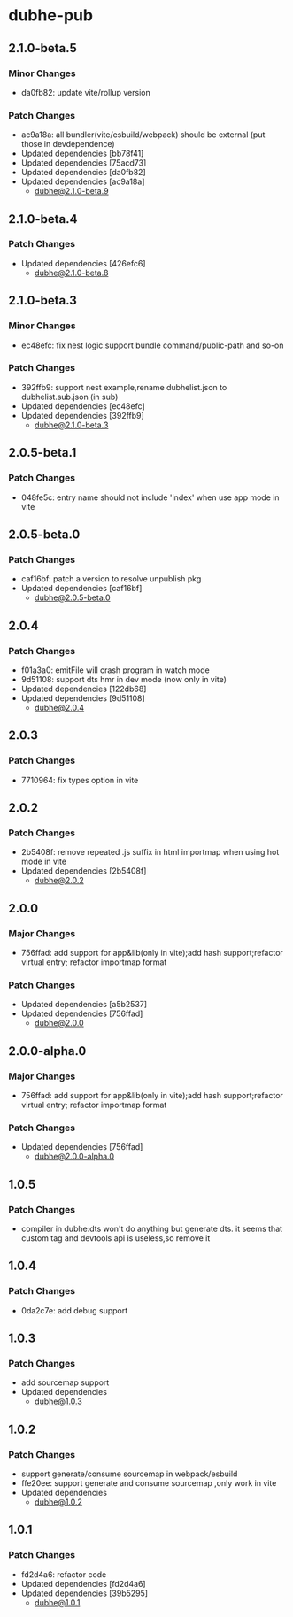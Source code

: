 # dubhe-pub

## 2.1.0-beta.5

### Minor Changes

- da0fb82: update vite/rollup version

### Patch Changes

- ac9a18a: all bundler(vite/esbuild/webpack) should be external (put those in devdependence)
- Updated dependencies [bb78f41]
- Updated dependencies [75acd73]
- Updated dependencies [da0fb82]
- Updated dependencies [ac9a18a]
  - dubhe@2.1.0-beta.9

## 2.1.0-beta.4

### Patch Changes

- Updated dependencies [426efc6]
  - dubhe@2.1.0-beta.8

## 2.1.0-beta.3

### Minor Changes

- ec48efc: fix nest logic:support bundle command/public-path and so-on

### Patch Changes

- 392ffb9: support nest example,rename dubhelist.json to dubhelist.sub.json (in sub)
- Updated dependencies [ec48efc]
- Updated dependencies [392ffb9]
  - dubhe@2.1.0-beta.3

## 2.0.5-beta.1

### Patch Changes

- 048fe5c: entry name should not include 'index' when use app mode in vite

## 2.0.5-beta.0

### Patch Changes

- caf16bf: patch a version to resolve unpublish pkg
- Updated dependencies [caf16bf]
  - dubhe@2.0.5-beta.0

## 2.0.4

### Patch Changes

- f01a3a0: emitFile will crash program in watch mode
- 9d51108: support dts hmr in dev mode (now only in vite)
- Updated dependencies [122db68]
- Updated dependencies [9d51108]
  - dubhe@2.0.4

## 2.0.3

### Patch Changes

- 7710964: fix types option in vite

## 2.0.2

### Patch Changes

- 2b5408f: remove repeated .js suffix in html importmap when using hot mode in vite
- Updated dependencies [2b5408f]
  - dubhe@2.0.2

## 2.0.0

### Major Changes

- 756ffad: add support for app&lib(only in vite);add hash support;refactor virtual entry; refactor importmap format

### Patch Changes

- Updated dependencies [a5b2537]
- Updated dependencies [756ffad]
  - dubhe@2.0.0

## 2.0.0-alpha.0

### Major Changes

- 756ffad: add support for app&lib(only in vite);add hash support;refactor virtual entry; refactor importmap format

### Patch Changes

- Updated dependencies [756ffad]
  - dubhe@2.0.0-alpha.0

## 1.0.5

### Patch Changes

- compiler in dubhe:dts won't do anything but generate dts. it seems that custom tag and devtools api is useless,so remove it

## 1.0.4

### Patch Changes

- 0da2c7e: add debug support

## 1.0.3

### Patch Changes

- add sourcemap support
- Updated dependencies
  - dubhe@1.0.3

## 1.0.2

### Patch Changes

- support generate/consume sourcemap in webpack/esbuild
- ffe20ee: support generate and consume sourcemap ,only work in vite
- Updated dependencies
  - dubhe@1.0.2

## 1.0.1

### Patch Changes

- fd2d4a6: refactor code
- Updated dependencies [fd2d4a6]
- Updated dependencies [39b5295]
  - dubhe@1.0.1
